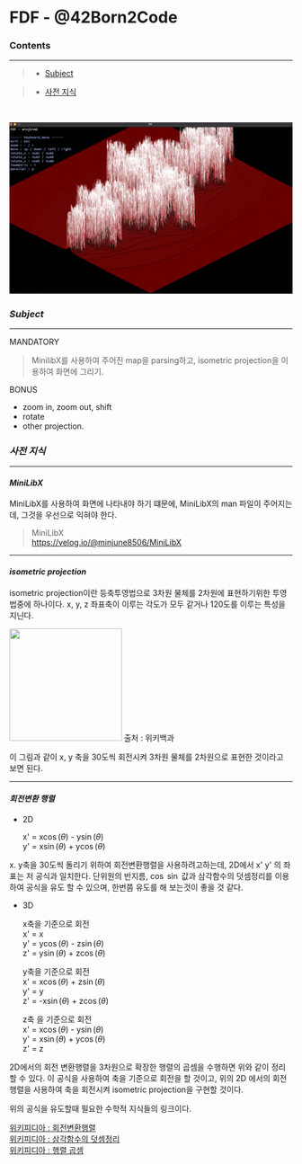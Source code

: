 # FDF - @42Born2Code

### **Contents**
------------
> + [Subject](#Subject)

> + [사전 지식](#사전-지식)

<br>

![image](../fdf_img.png)

### *Subject*
---
MANDATORY   

>   MinilibX를 사용하여 주어진 map을 parsing하고, isometric projection을 이용하여 화면에 그리기.  

BONUS
- zoom in, zoom out, shift   
- rotate   
- other projection.   
  
### *사전 지식*
---
#### *MiniLibX*

MiniLibX를 사용하여 화면에 나타내야 하기 떄문에, MiniLibX의 man 파일이 주어지는데, 그것을 우선으로 익혀야 한다.   

>	MiniLibX   
>   https://velog.io/@minjune8506/MiniLibX
 
---

#### *isometric projection*
isometric projection이란 등축투영법으로 3차원 물체를 2차원에 표현하기위한 투영법중에 하나이다. x, y, z 좌표축이 이루는 각도가 모두 같거나 120도를 이루는 특성을 지닌다.

<img src = "https://upload.wikimedia.org/wikipedia/commons/thumb/f/f7/Perspective_isometrique_cube_gris.svg/1200px-Perspective_isometrique_cube_gris.svg.png" width = "200" height = "200"> 출처 : 위키백과

이 그림과 같이 x, y 축을 30도씩 회전시켜 3차원 물체를 2차원으로 표현한 것이라고 보면 된다.

---
#### *회전변환 행렬*

- 2D
  
    x' = x$\cos$($\theta$) - y$\sin$($\theta$)   
    y' = x$\sin$($\theta$) + y$\cos$($\theta$)   

x. y축을 30도씩 돌리기 위하여 회전변환행렬을 사용하려고하는데, 2D에서 x' y' 의 좌표는 저 공식과 일치한다. 단위원의 반지름, $\cos$ $\sin$ 값과 삼각함수의 덧셈정리를 이용하여 공식을 유도 할 수 있으며, 한번쯤 유도를 해 보는것이 좋을 것 같다.

- 3D

	x축을 기준으로 회전   
	x' = x   
	y' = y$\cos$($\theta$) - z$\sin$($\theta$)   
	z' = y$\sin$($\theta$) + z$\cos$($\theta$)

	y축을 기준으로 회전   
	x' = x$\cos$($\theta$) + z$\sin$($\theta$)   
	y' = y   
	z' = -x$\sin$($\theta$) + z$\cos$($\theta$)

	z축	을 기준으로 회전   
	x' = x$\cos$($\theta$) - y$\sin$($\theta$)   
	y' = x$\sin$($\theta$) + y$\cos$($\theta$)   
	z' = z   

2D에서의 회전 변환행렬을 3차원으로 확장한 행렬의 곱셈을 수행하면 위와 같이 정리 할 수 있다. 이 공식을 사용하여 축을 기준으로 회전을 할 것이고, 위의 2D 에서의 회전 행렬을 사용하여 축을 회전시켜 isometric projection을 구현할 것이다.

위의 공식을 유도할때 필요한 수학적 지식들의 링크이다.

[위키피디아 : 회전변환행렬](https://ko.wikipedia.org/wiki/%ED%9A%8C%EC%A0%84%EB%B3%80%ED%99%98%ED%96%89%EB%A0%AC)    
[위키피디아 : 삼각함수의 덧셈정리](https://ko.wikipedia.org/wiki/%EC%82%BC%EA%B0%81%ED%95%A8%EC%88%98%EC%9D%98_%EB%8D%A7%EC%85%88%EC%A0%95%EB%A6%AC)   
[위키피디아 : 행렬 곱셈](https://ko.wikipedia.org/wiki/%ED%96%89%EB%A0%AC_%EA%B3%B1%EC%85%88)
